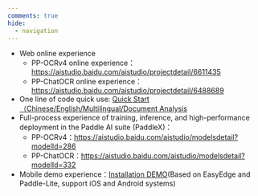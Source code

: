 ```yaml
---
comments: true
hide:
  - navigation
---
```


- Web online experience
    - PP-OCRv4 online experience：<https://aistudio.baidu.com/aistudio/projectdetail/6611435>
    - PP-ChatOCR online experience：<https://aistudio.baidu.com/aistudio/projectdetail/6488689>
- One line of code quick use: [Quick Start（Chinese/English/Multilingual/Document Analysis](./ppocr/quick_start.en.md)
- Full-process experience of training, inference, and high-performance deployment in the Paddle AI suite (PaddleX)：
    - PP-OCRv4：<https://aistudio.baidu.com/aistudio/modelsdetail?modelId=286>
    - PP-ChatOCR：<https://aistudio.baidu.com/aistudio/modelsdetail?modelId=332>
- Mobile demo experience：[Installation DEMO](https://ai.baidu.com/easyedge/app/openSource?from=paddlelite)(Based on EasyEdge and Paddle-Lite, support iOS and Android systems)
